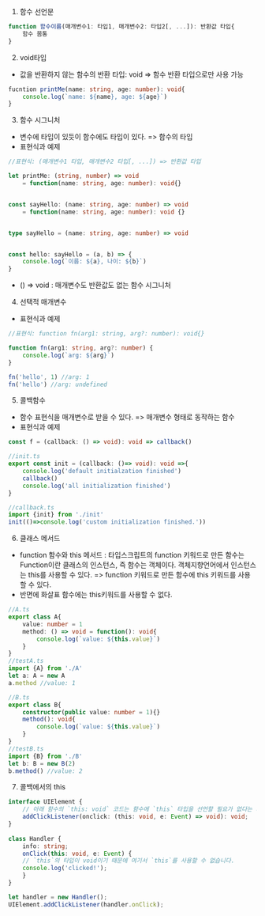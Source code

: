1. 함수 선언문

```ts
function 함수이름(매개변수1: 타입1, 매개변수2: 타입2[, ...]): 반환값 타입{
    함수 몸통
}
```

2. void타입
+ 값을 반환하지 않는 함수의 반환 타입: void => 함수 반환 타입으로만 사용 가능

```ts
fucntion printMe(name: string, age: number): void{
    console.log(`name: ${name}, age: ${age}`)
}
```

3. 함수 시그니처
+ 변수에 타입이 있듯이 함수에도 타입이 있다. => 함수의 타입
+ 표현식과 예제
```ts
//표현식: (매개변수1 타입, 매개변수2 타입[, ...]) => 반환값 타입

let printMe: (string, number) => void 
    = function(name: string, age: number): void{}
```
```ts

const sayHello: (name: string, age: number) => void 
    = function(name: string, age: number): void {}


type sayHello = (name: string, age: number) => void


const hello: sayHello = (a, b) => {
    console.log(`이름: ${a}, 나이: ${b}`)
}
```
+ () => void : 매개변수도 반환값도 없는 함수 시그니처

4. 선택적 매개변수
+ 표현식과 예제
```ts
//표현식: function fn(arg1: string, arg?: number): void{}

function fn(arg1: string, arg?: number) {
    console.log(`arg: ${arg}`)
}

fn('hello', 1) //arg: 1
fn('hello') //arg: undefined

```

5. 콜백함수
+ 함수 표현식을 매개변수로 받을 수 있다. => 매개변수 형태로 동작하는 함수
+ 표현식과 예제
```ts
const f = (callback: () => void): void => callback()

//init.ts
export const init = (callback: ()=> void): void =>{
    console.log('default initialzation finished')
    callback()
    console.log('all initialization finished')
}

//callback.ts
import {init} from './init'
init(()=>console.log('custom initialization finished.'))
```

6. 클래스 메서드
+ function 함수와 this 메서드
: 타입스크립트의 function 키워드로 만든 함수는 Function이란 클래스의 인스턴스, 즉 함수는 객체이다. 객체지향언어에서 인스턴스는 this를 사용할 수 있다. => function 키워드로 만든 함수에 this 키워드를 사용할 수 있다. 
+ 반면에 화살표 함수에는 this키워드를 사용할 수 없다.
```ts
//A.ts
export class A{
    value: number = 1
    method: () => void = function(): void{
        console.log(`value: ${this.value}`)
    }
}
//testA.ts
import {A} from './A'
let a: A = new A
a.method //value: 1
```
```ts
//B.ts
export class B{
    constructor(public value: number = 1){}
    method(): void{
        console.log(`value: ${this.value}`)
    }
}
//testB.ts
import {B} from './B'
let b: B = new B(2)
b.method() //value: 2
```

7. 콜백에서의 this
```ts
interface UIElement {
    // 아래 함수의 `this: void` 코드는 함수에 `this` 타입을 선언할 필요가 없다는 의미입니다.
    addClickListener(onclick: (this: void, e: Event) => void): void;
}
  
class Handler {
    info: string;
    onClick(this: void, e: Event) {
    // `this`의 타입이 void이기 때문에 여기서 `this`를 사용할 수 없습니다.
    console.log('clicked!');
    }
}

let handler = new Handler();
UIElement.addClickListener(handler.onClick);
```